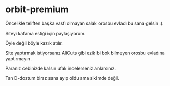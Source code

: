 # orbit-premium
Öncelikle teliften başka vasfı olmayan salak orosbu evladı bu sana gelsin :).

Siteyi kafama estiği için paylaşıyorum.

Öyle değil böyle kazık atılır.

Site yaptırmak istiyorsanız AliCuts gibi ezik bi bok bilmeyen orosbu evladına yaptırmayın .

Paranız cebinizde kalsın ufak incelerseniz anlarsınız.

Tan D-dostum biraz sana ayıp oldu ama sikimde değil.
